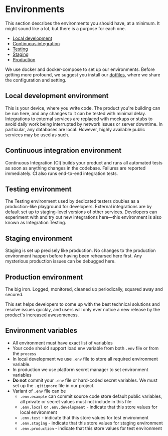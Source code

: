 # Environments

This section describes the environments you should have, at a minimum. It might sound like a lot, but there is a purpose for each one.

- [Local development](#local-development-environment)
- [Continuous integration](#continuous-integration-environment)
- [Testing](#testing-environment)
- [Staging](#staging-environment)
- [Production](#production-environment)

We use docker and docker-compose to set up our environments. Before getting more profound, we suggest you install our [dotfiles](https://github.com/dwarvesf/dotfiles), where we share the configuration and setting.

## Local development environment

This is your device, where you write code. The product you're building can be run here, and any changes to it can be tested with minimal delay. Integrations to external services are replaced with mockups or stubs to avoid daily work being interrupted by network issues or server downtime. In particular, any databases are local. However, highly available public services may be used as such.

## Continuous integration environment

Continuous Integration (CI) builds your product and runs all automated tests as soon as anything changes in the codebase. Failures are reported immediately. CI also runs end-to-end integration tests.

## Testing environment

The Testing environment used by dedicated testers doubles as a production-like playground for developers. External integrations are by default set up to staging-level versions of other services. Developers can experiment with and try out new integrations here—this environment is also known as Integration Testing.

## Staging environment

Staging is set up precisely like production. No changes to the production environment happen before having been rehearsed here first. Any mysterious production issues can be debugged here.

## Production environment

The big iron. Logged, monitored, cleaned up periodically, squared away and secured.

This set helps developers to come up with the best technical solutions and resolve issues quickly, and users will only ever notice a new release by the product's increased awesomeness.


## Environment variables
- All environment must have exact list of variables
- Your code should support load env variable from both `.env` file or from the `process`
- In local development we use `.env` file to store all required environment variable. 
- In production we use platform secret manager to set environment variables
- **Do not** commit your `.env` file or hard-coded secret variables. We must set up the `.gitignore` file in our project.
- Variant of `.env` file can be
  - `.env.example` can commit source code store default public variables, all private or secret values must not include in this file
  - `.env.local` or `.env.development` - indicate that this store values for local environment
  - `.env.test` - indicate that this store values for test environment
  - `.env.staging` - indicate that this store values for staging environment
  - `.env.production` - indicate that this store values for test environment